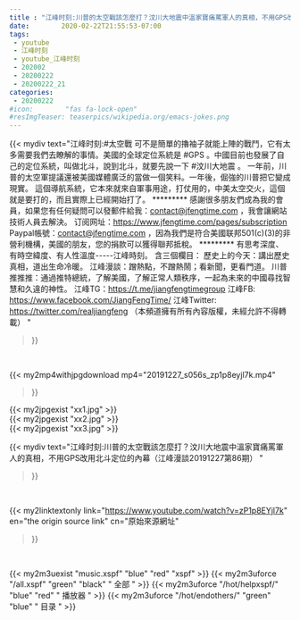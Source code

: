 ```yaml
---
title : "江峰时刻:川普的太空戰該怎麼打？汶川大地震中溫家寶痛罵軍人的真相，不用GPS改用北斗定位的內幕（江峰漫談20191227第86期） "
date:        2020-02-22T21:55:53-07:00
tags:
 - youtube
 - 江峰时刻
 - youtube_江峰时刻
 - 202002
 - 20200222
 - 20200222_21
categories:
 - 20200222
#icon:        "fas fa-lock-open"
#resImgTeaser: teaserpics/wikipedia.org/emacs-jokes.png
---
```


{{< mydiv text="江峰时刻:#太空戰 可不是簡單的擼袖子就能上陣的戰鬥，它有太多需要我們去瞭解的事情。美國的全球定位系統是 #GPS 。中國目前也發展了自己的定位系統，叫做北斗，說到北斗，就要先說一下 #汶川大地震 。 一年前，川普的太空軍提議還被美國媒體廣泛的當做一個笑料。一年後，倔強的川普把它變成現實。 這個導航系統，它本來就來自軍事用途，打仗用的，中美太空交火，這個就是要打的，而且實際上已經開始打了。     ********* 感謝很多朋友們成為我的會員，如果您有任何疑問可以發郵件給我：contact@jfengtime.com ，我會讓網站技術人員去解決。 订阅网址：https://www.jfengtime.com/pages/subscription Paypal帳號：contact@jfengtime.com ，因為我們是符合美國联邦501(c)(3)的非營利機構，美國的朋友，您的捐款可以獲得聯邦抵稅。     ********* 有思考深度、有時空緯度、有人性溫度-----江峰時刻。 含三個欄目： 歷史上的今天：講出歷史真相，道出生命冷暖。 江峰漫談：蹭熱點，不蹭熱鬧；看新聞，更看門道。 川普推推推：通過推特總統，了解美國，了解正常人類秩序，一起為未來的中國尋找智慧和久違的神性。  江峰TG：https://t.me/jiangfengtimegroup 江峰FB: https://www.facebook.com/JiangFengTime/ 江峰Twitter: https://twitter.com/realjiangfeng （本頻道擁有所有內容版權，未經允許不得轉載） "
>}}
<br>


{{< my2mp4withjpgdownload mp4="20191227_s056s_zp1p8eyjl7k.mp4"
>}}

{{< my2jpgexist "xx1.jpg" >}}<br>
{{< my2jpgexist "xx2.jpg" >}}<br>
{{< my2jpgexist "xx3.jpg" >}}<br>



{{< mydiv text="江峰时刻:川普的太空戰該怎麼打？汶川大地震中溫家寶痛罵軍人的真相，不用GPS改用北斗定位的內幕（江峰漫談20191227第86期） "
>}}
<br>

{{< my2linktextonly link="https://www.youtube.com/watch?v=zP1p8EYjl7k"
en="the origin source link" cn="原始來源網址"
>}}


<br>

{{< my2m3uexist "music.xspf"        "blue"   "red"    "xspf" >}} {{< my2m3uforce "/all.xspf"         "green"  "black"  " 全部 " >}} {{< my2m3uforce "/hot/helpxspf/"    "blue"   "red"    " 播放器 " >}} {{< my2m3uforce "/hot/endothers/"   "green"  "blue"   " 目录 " >}} 
